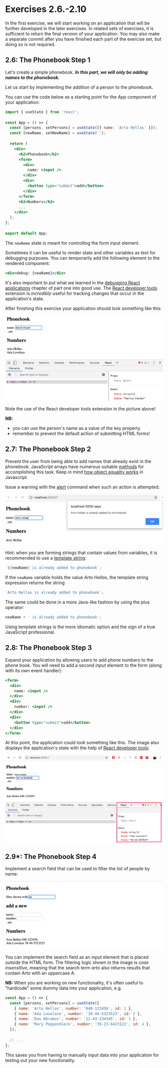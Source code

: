 # Exercises 2.6.-2.10

In the first exercise, we will start working on an application that will be further developed in the later exercises. In related sets of exercises, it is sufficient to return the final version of your application. You may also make a separate commit after you have finished each part of the exercise set, but doing so is not required.

## 2.6: The Phonebook Step 1

Let's create a simple phonebook. **_In this part, we will only be adding names to the phonebook._**

Let us start by implementing the addition of a person to the phonebook.

You can use the code below as a starting point for the _App_ component of your application:

```jsx
import { useState } from 'react';

const App = () => {
  const [persons, setPersons] = useState([{ name: 'Arto Hellas' }]);
  const [newName, setNewName] = useState('');

  return (
    <div>
      <h2>Phonebook</h2>
      <form>
        <div>
          name: <input />
        </div>
        <div>
          <button type="submit">add</button>
        </div>
      </form>
      <h2>Numbers</h2>
      ...
    </div>
  );
};

export default App;
```

The `newName` state is meant for controlling the form input element.

Sometimes it can be useful to render state and other variables as text for debugging purposes. You can temporarily add the following element to the rendered component:

```jsx
<div>debug: {newName}</div>
```

It's also important to put what we learned in the [debugging React applications](https://fullstackopen.com/en/part1/a_more_complex_state_debugging_react_apps) chapter of part one into good use. The [React developer tools](https://chromewebstore.google.com/detail/react-developer-tools/fmkadmapgofadopljbjfkapdkoienihi) extension is _incredibly_ useful for tracking changes that occur in the application's state.

After finishing this exercise your application should look something like this:

![phonebook1](./assets/phonebook1.png)

Note the use of the React developer tools extension in the picture above!

**NB:**

- you can use the person's name as a value of the key property
- remember to prevent the default action of submitting HTML forms!

## 2.7: The Phonebook Step 2

Prevent the user from being able to add names that already exist in the phonebook. JavaScript arrays have numerous suitable [methods](https://developer.mozilla.org/en-US/docs/Web/JavaScript/Reference/Global_Objects/Array) for accomplishing this task. Keep in mind [how object equality works](https://www.joshbritz.co/blog/why-its-so-hard-to-check-object-equality) in Javascript.

Issue a warning with the [alert](https://developer.mozilla.org/en-US/docs/Web/API/Window/alert) command when such an action is attempted:

![phonebook2](./assets/phonebook2.png)

Hint: when you are forming strings that contain values from variables, it is recommended to use a [template string](https://developer.mozilla.org/en-US/docs/Web/JavaScript/Reference/Template_literals):

```jsx
`${newName} is already added to phonebook`;
```

If the `newName` variable holds the value _Arto Hellas_, the template string expression returns the string

```jsx
`Arto Hellas is already added to phonebook`;
```

The same could be done in a more Java-like fashion by using the plus operator:

```jsx
newName + ' is already added to phonebook';
```

Using template strings is the more idiomatic option and the sign of a true JavaScript professional.

## 2.8: The Phonebook Step 3

Expand your application by allowing users to add phone numbers to the phone book. You will need to add a second _input_ element to the form (along with its own event handler):

```jsx
<form>
  <div>
    name: <input />
  </div>
  <div>
    number: <input />
  </div>
  <div>
    <button type="submit">add</button>
  </div>
</form>
```

At this point, the application could look something like this. The image also displays the application's state with the help of [React developer tools](https://chromewebstore.google.com/detail/react-developer-tools/fmkadmapgofadopljbjfkapdkoienihi):

![phonebook3](./assets/phonebook3.png)

## 2.9\*: The Phonebook Step 4

Implement a search field that can be used to filter the list of people by name:

![phonebook4](./assets/phonebook4.png)

You can implement the search field as an _input_ element that is placed outside the HTML form. The filtering logic shown in the image is _case insensitive_, meaning that the search term _arto_ also returns results that contain Arto with an uppercase A.

**NB:** When you are working on new functionality, it's often useful to "hardcode" some dummy data into your application, e.g.

```jsx
const App = () => {
  const [persons, setPersons] = useState([
    { name: 'Arto Hellas', number: '040-123456', id: 1 },
    { name: 'Ada Lovelace', number: '39-44-5323523', id: 2 },
    { name: 'Dan Abramov', number: '12-43-234345', id: 3 },
    { name: 'Mary Poppendieck', number: '39-23-6423122', id: 4 },
  ]);

  // ...
};
```

This saves you from having to manually input data into your application for testing out your new functionality.
